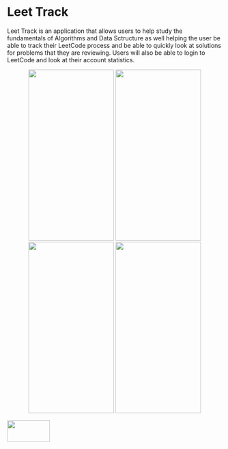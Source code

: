 # Leet Track
Leet Track is an application that allows users to help study the fundamentals of Algorithms and Data Sctructure as well helping the user be able to track their LeetCode process and be able to quickly look at solutions for problems that they are reviewing. Users will also be able to login to LeetCode and look at their account statistics.



<p align="center">
<img src= "https://user-images.githubusercontent.com/55303890/216792535-e8806840-7bb8-4f2f-8850-ce110b0675e4.png" width="200" height="400">
<img src= "https://user-images.githubusercontent.com/55303890/216792577-61bf72f3-57d0-4b86-a412-d7ac565a5668.png" width="200" height="400">
<img src= "https://user-images.githubusercontent.com/55303890/216792587-9088ed5b-ba1c-42a0-9c6f-2e3513240672.png" width="200" height="400">
<img src= "https://user-images.githubusercontent.com/55303890/216792609-d2d04eec-ce23-4fa3-a5d9-55c56a68f3b6.png" width="200" height="400">
</p>




<img src= "https://user-images.githubusercontent.com/55303890/216792762-52658032-a331-4abc-a76d-8b485170e0d8.png" width="100" height="50">
